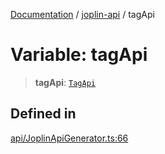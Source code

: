 [Documentation](../../packages.md) / [joplin-api](../index.md) / tagApi

# Variable: tagApi

> **tagApi**: [`TagApi`](../classes/TagApi.md)

## Defined in

[api/JoplinApiGenerator.ts:66](https://github.com/rxliuli/joplin-utils/blob/485409801cf7c952cfefe9e29020115fe6abec36/packages/joplin-api/src/api/JoplinApiGenerator.ts#L66)
